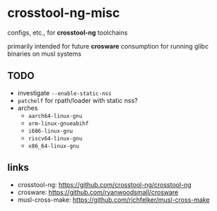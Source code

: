 # crosstool-ng-misc

configs, etc., for **crosstool-ng** toolchains

primarily intended for future **crosware** consumption for running glibc binaries on musl systems

## TODO

- investigate `--enable-static-nss`
- `patchelf` for rpath/loader with static nss?
- arches
  - `aarch64-linux-gnu`
  - `arm-linux-gnueabihf`
  - `i686-linux-gnu`
  - `riscv64-linux-gnu`
  - `x86_64-linux-gnu`

## links

- crosstool-ng: https://github.com/crosstool-ng/crosstool-ng
- crosware: https://github.com/ryanwoodsmall/crosware
- musl-cross-make: https://github.com/richfelker/musl-cross-make
